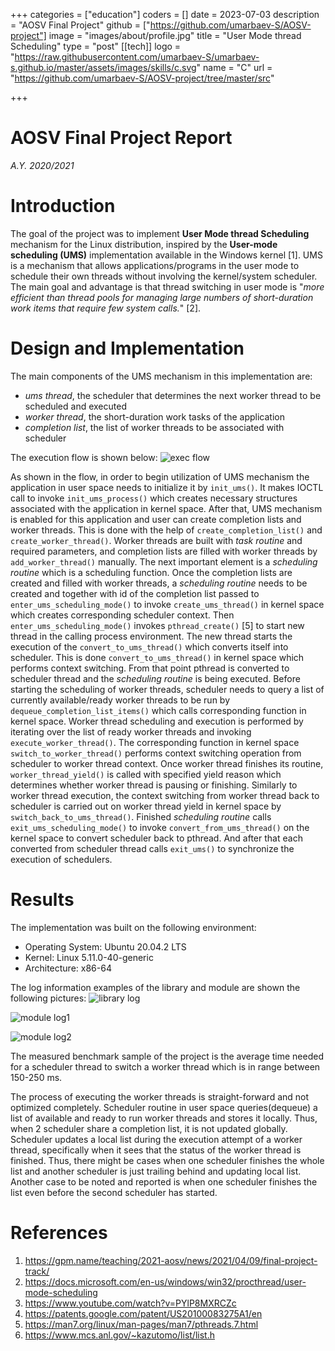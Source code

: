 +++
categories = ["education"]
coders = []
date = 2023-07-03
description = "AOSV Final Project"
github = ["https://github.com/umarbaev-S/AOSV-project"]
image = "images/about/profile.jpg"
title = "User Mode thread Scheduling"
type = "post"
[[tech]]
logo = "https://raw.githubusercontent.com/umarbaev-S/umarbaev-s.github.io/master/assets/images/skills/c.svg"
name = "C"
url = "https://github.com/umarbaev-S/AOSV-project/tree/master/src"

+++
# AOSV Final Project Report
_A.Y. 2020/2021_

<!-- Author(s): Sultan Umabraev (1954544)  -->

# Introduction
The goal of the project was to implement **User Mode thread Scheduling** mechanism for the Linux distribution, inspired by the **User-mode scheduling (UMS)** implementation available in the Windows kernel [1]. UMS is a mechanism that allows applications/programs in the user mode to schedule their own threads without involving the kernel/system scheduler. The main goal and advantage is that thread switching in user mode is "*more efficient than thread pools for managing large numbers of short-duration work items that require few system calls.*" [2].

# Design and Implementation
The main components of the UMS mechanism in this implementation are:
 - *ums thread*, the scheduler that determines the next worker thread to be scheduled and executed
 - *worker thread*, the short-duration work tasks of the application
 - *completion list*, the list of worker threads to be associated with scheduler

The execution flow is shown below: 
![exec flow](https://raw.githubusercontent.com/umarbaev-S/umarbaev-s.github.io/master/assets/images/portfolio/ums/execution_flow.jpg)

As shown in the flow, in order to begin utilization of UMS mechanism the application in user space needs to initialize it by `init_ums()`. It makes IOCTL call to invoke `init_ums_process()` which creates necessary structures associated with the application in kernel space.
After that, UMS mechanism is enabled for this application and user can create completion lists and worker threads. This is done with the help of `create_completion_list()` and `create_worker_thread()`. Worker threads are built with *task routine* and required parameters, and completion lists are filled with worker threads by `add_worker_thread()` manually.
The next important element is a *scheduling routine* which is a scheduling function. Once the completion lists are created and filled with worker threads, a *scheduling routine* needs to be created and together with id of the completion list passed to `enter_ums_scheduling_mode()` to invoke `create_ums_thread()` in kernel space which creates corresponding scheduler context. Then `enter_ums_scheduling_mode()` invokes `pthread_create()` [5] to start new thread in the calling process environment. The new thread starts the execution of the `convert_to_ums_thread()` which converts itself into scheduler. This is done `convert_to_ums_thread()` in kernel space which performs context switching.
From that point pthread is converted to scheduler thread and the *scheduling routine* is being executed. Before starting the scheduling of worker threads, scheduler needs to query a list of currently available/ready worker threads to be run by `dequeue_completion_list_items()` which calls corresponding function in kernel space.
Worker thread scheduling and execution is performed by iterating over the list of ready worker threads and invoking `execute_worker_thread()`. The corresponding function in kernel space `switch_to_worker_thread()` performs context switching operation from scheduler to worker thread context. Once worker thread finishes its routine, `worker_thread_yield()` is called with specified yield reason which determines whether worker thread is pausing or finishing. Similarly to worker thread execution, the context switching from worker thread back to scheduler is carried out on worker thread yield in kernel space by `switch_back_to_ums_thread()`.
Finished *scheduling routine* calls `exit_ums_scheduling_mode()` to invoke `convert_from_ums_thread()` on the kernel space to convert scheduler back to pthread. And after that each converted from scheduler thread calls `exit_ums()` to synchronize the execution of schedulers.

# Results
The implementation was built on the following environment:
- Operating System: Ubuntu 20.04.2 LTS
- Kernel: Linux 5.11.0-40-generic
- Architecture: x86-64

The log information examples of the library and module are shown the following pictures:
![library log](https://raw.githubusercontent.com/umarbaev-S/umarbaev-s.github.io/master/assets/images/portfolio/ums/lib_log_info.png)

![module log1](https://raw.githubusercontent.com/umarbaev-S/umarbaev-s.github.io/master/assets/images/portfolio/ums/module_log_info.png)

![module log2](https://raw.githubusercontent.com/umarbaev-S/umarbaev-s.github.io/master/assets/images/portfolio/ums/module_log_info_2.png)

The measured benchmark sample of the project is the average time needed for a scheduler thread to switch a worker thread which is in range between 150-250 ms. 

The process of executing the worker threads is straight-forward and not optimized completely. Scheduler routine in user space queries(dequeue) a list of available and ready to run worker threads and stores it locally. Thus, when 2 scheduler share a completion list, it is not updated globally. Scheduler updates a local list during the execution attempt of a worker thread, specifically when it sees that the status of the worker thread is finished. Thus, there might be cases when one scheduler finishes the whole list and another scheduler is just trailing behind and updating local list.
Another case to be noted and reported is when one scheduler finishes the list even before the second scheduler has started. 

# References
1) https://gpm.name/teaching/2021-aosv/news/2021/04/09/final-project-track/
2) https://docs.microsoft.com/en-us/windows/win32/procthread/user-mode-scheduling
3) https://www.youtube.com/watch?v=PYlP8MXRCZc
4) https://patents.google.com/patent/US20100083275A1/en
5) https://man7.org/linux/man-pages/man7/pthreads.7.html
6) https://www.mcs.anl.gov/~kazutomo/list/list.h